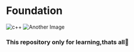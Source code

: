 # Foundation
![c++](https://www.vikingsoftware.com/wp-content/uploads/2024/02/C-2.png) ![Another Image](https://gitlab.com/uploads/-/system/project/avatar/41048416/logo.png)



### This repository only for learning,thats all🙂
